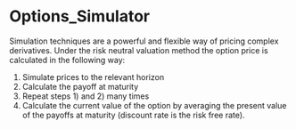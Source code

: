 # Options_Simulator


Simulation techniques are a powerful and flexible way of pricing complex derivatives.
Under the risk neutral valuation method the option price is calculated in the following way:
  1) Simulate prices to the relevant horizon
  2) Calculate the payoff at maturity
  3) Repeat steps 1) and 2) many times
  4) Calculate the current value of the option by averaging the present value of the payoffs at maturity (discount rate is the risk free rate).
